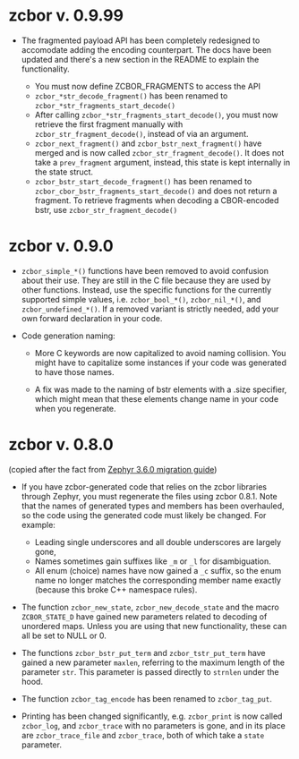 # zcbor v. 0.9.99

* The fragmented payload API has been completely redesigned to accomodate adding the encoding counterpart.
  The docs have been updated and there's a new section in the README to explain the functionality.

  * You must now define ZCBOR_FRAGMENTS to access the API
  * `zcbor_*str_decode_fragment()` has been renamed to `zcbor_*str_fragments_start_decode()`
  * After calling `zcbor_*str_fragments_start_decode()`, you must now retrieve the first fragment manually with `zcbor_str_fragment_decode()`, instead of via an argument.
  * `zcbor_next_fragment()` and `zcbor_bstr_next_fragment()` have merged and is now called `zcbor_str_fragment_decode()`.
    It does not take a `prev_fragment` argument, instead, this state is kept internally in the state struct.
  * `zcbor_bstr_start_decode_fragment()` has been renamed to `zcbor_cbor_bstr_fragments_start_decode()` and does not return a fragment.
    To retrieve fragments when decoding a CBOR-encoded bstr, use `zcbor_str_fragment_decode()`


# zcbor v. 0.9.0

* `zcbor_simple_*()` functions have been removed to avoid confusion about their use.
  They are still in the C file because they are used by other functions.
  Instead, use the specific functions for the currently supported simple values, i.e.
  `zcbor_bool_*()`, `zcbor_nil_*()`, and `zcbor_undefined_*()`.
  If a removed variant is strictly needed, add your own forward declaration in your code.

* Code generation naming:

  * More C keywords are now capitalized to avoid naming collision.
    You might have to capitalize some instances if your code was generated to have those names.

  * A fix was made to the naming of bstr elements with a .size specifier, which might mean that these elements change name in your code when you regenerate.


# zcbor v. 0.8.0

(copied after the fact from [Zephyr 3.6.0 migration guide](https://github.com/zephyrproject-rtos/zephyr/blob/v3.6.0/doc/releases/migration-guide-3.6.rst))

* If you have zcbor-generated code that relies on the zcbor libraries through Zephyr, you must
  regenerate the files using zcbor 0.8.1. Note that the names of generated types and members has
  been overhauled, so the code using the generated code must likely be changed.
  For example:

  * Leading single underscores and all double underscores are largely gone,
  * Names sometimes gain suffixes like ``_m`` or ``_l`` for disambiguation.
  * All enum (choice) names have now gained a ``_c`` suffix, so the enum name no longer matches
    the corresponding member name exactly (because this broke C++ namespace rules).

* The function `zcbor_new_state`, `zcbor_new_decode_state` and the macro
  `ZCBOR_STATE_D` have gained new parameters related to decoding of unordered maps.
  Unless you are using that new functionality, these can all be set to NULL or 0.

* The functions `zcbor_bstr_put_term` and `zcbor_tstr_put_term` have gained a new
  parameter ``maxlen``, referring to the maximum length of the parameter ``str``.
  This parameter is passed directly to `strnlen` under the hood.

* The function `zcbor_tag_encode` has been renamed to `zcbor_tag_put`.

* Printing has been changed significantly, e.g. `zcbor_print` is now called
  `zcbor_log`, and `zcbor_trace` with no parameters is gone, and in its place are
  `zcbor_trace_file` and `zcbor_trace`, both of which take a ``state`` parameter.
